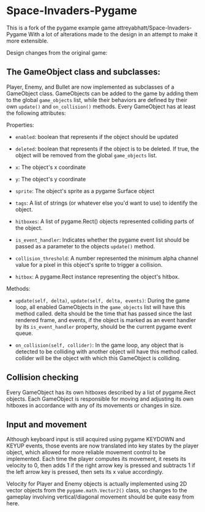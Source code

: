 Space-Invaders-Pygame
=====================

This is a fork of the pygame example game attreyabhatt/Space-Invaders-Pygame With a lot of alterations made to the design in an attempt to make it 
more extensible.

Design changes from the original game:

The GameObject class and subclasses:
------------------------------------

Player, Enemy, and Bullet are now implemented as subclasses of a GameObject class. GameObjects can be added to the game by adding them to the global `game_objects` list, while their behaviors are defined by their own `update()` and `on_collision()` methods. Every GameObject has at least the following attributes:

Properties:

- `enabled`: boolean that represents if the object should be updated

- `deleted`: boolean that represents if the object is to be deleted. If true, the object will be removed from the global `game_objects` list.

- `x`: The object's x coordinate

- `y`: The object's y coordinate

- `sprite`: The object's sprite as a pygame Surface object

- `tags`: A list of strings (or whatever else you'd want to use) to identify the object.

- `hitboxes`: A list of pygame.Rect() objects represented colliding parts of the object.

- `is_event_handler`: Indicates whether the pygame event list should be passed as a parameter to the objects `update()` method.

- `collision_threshold`: A number represented the minimum alpha channel value for a pixel in this object's sprite to trigger a collision.

- `hitbox`: A pygame.Rect instance representing the object's hitbox.

Methods:

- `update(self, delta)`,
`update(self, delta, events)`: During the game loop, all enabled GameObjects in the `game_objects` list will have this method called. delta should be the time that has passed since the last rendered frame, and events, if the object is marked as an event handler by its `is_event_handler` property, should be the current pygame event queue.

- `on_collision(self, collider)`: In the game loop, any object that is detected to be colliding with another object will have this method called. collider will be the object with which this GameObject is colliding.

Collision checking
------------------

Every GameObject has its own hitboxes described by a list of pygame.Rect objects.
Each GameObject is responsible for moving and adjusting its own hitboxes in accordance with any of its movements or changes in size.

Input and movement
------------------
Although keyboard input is still acquired using pygame KEYDOWN and KEYUP events, those events are now translated into key states by the player object, which allowed for more reliable movement control to be implemented. Each time the player computes its movement, it resets its velocity to 0, then adds 1 if the right arrow key is pressed and subtracts 1 if the left arrow key is pressed, then sets its x value accordingly.

Velocity for Player and Enemy objects is actually implemented using 2D vector objects from the `pygame.math.Vector2()` class, so changes to the gameplay involving vertical/diagonal movement should be quite easy from here.
